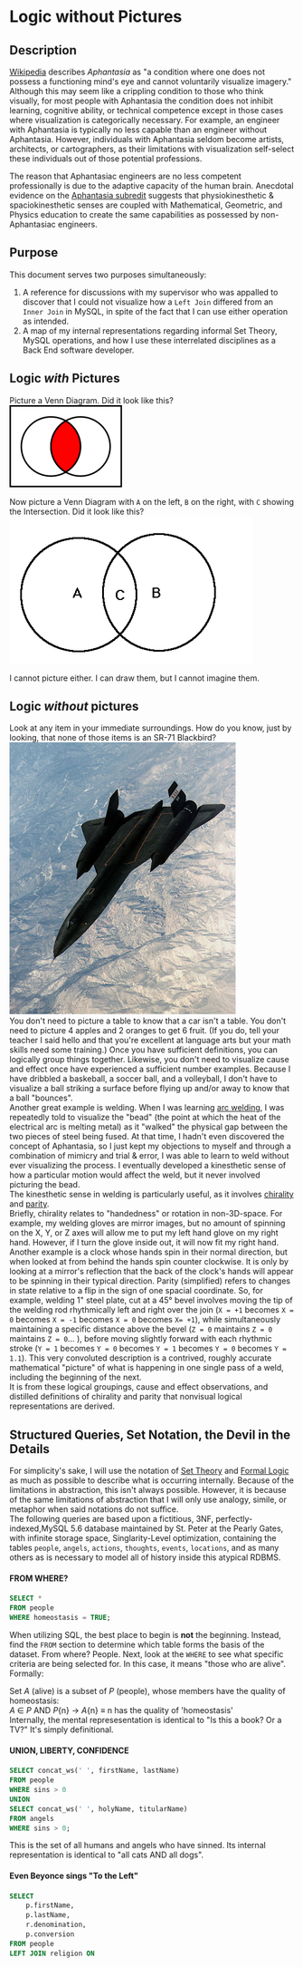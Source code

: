 # Logic without Pictures

## Description 
[Wikipedia](https://en.wikipedia.org/wiki/Aphantasia) describes *Aphantasia* as "a condition where one does not possess a functioning mind's eye and cannot voluntarily visualize imagery."  Although this may seem like a crippling condition to those who think visually, for most people with Aphantasia the condition does not inhibit learning, cognitive ability, or technical competence except in those cases where visualization is categorically necessary.  For example, an engineer with Aphantasia is typically no less capable than an engineer without Aphantasia.  However, individuals with Aphantasia seldom become artists, architects, or cartographers, as their limitations with visualization self-select these individuals out of those potential professions.   

The reason that Aphantasiac engineers are no less competent professionally is due to the adaptive capacity of the human brain.  Anecdotal evidence on the [Aphantasia subredit](https://www.reddit.com/r/Aphantasia) suggests that physiokinesthetic & spaciokinesthetic senses are coupled with Mathematical, Geometric, and Physics education to create the same capabilities as possessed by non-Aphantasiac engineers.

## Purpose
This document serves two purposes simultaneously:   
1. A reference for discussions with my supervisor who was appalled to discover that I could not visualize how a `Left Join` differed from an `Inner Join` in MySQL, in spite of the fact that I can use either operation as intended.  
2. A map of my internal representations regarding informal Set Theory, MySQL operations, and how I use these interrelated disciplines as a Back End software developer.
## Logic *with* Pictures
Picture a Venn Diagram.  Did it look like this?   
![Generic Venn Diagram](/Images/Venn0001.png "Easy, right?")

Now picture a Venn Diagram with `A` on the left, `B` on the right, with `C` showing the Intersection.  Did it look like this?   
![C = A ∩ B](/Images/venndiagram.bmp "C = A ∩ B")

I cannot picture either.  I can draw them, but I cannot imagine them.

## Logic *without* pictures
Look at any item in your immediate surroundings.  How do you know, just by looking, that none of those items is an SR-71 Blackbird?   
![SR-71 Blackbird](/Images/400px-SR-71.jpg "If you do see one of these, tell Professor X I said hello!")   
You don't need to picture a table to know that a car isn't a table.  You don't need to picture 4 apples and 2 oranges to get 6 fruit.  (If you do, tell your teacher I said hello and that you're excellent at language arts but your math skills need some training.)
Once you have sufficient definitions, you can logically group things together.  Likewise, you don't need to visualize cause and effect once have experienced a sufficient number examples.  Because I have dribbled a baskeball, a soccer ball, and a volleyball, I don't have to visualize a ball striking a surface before flying up and/or away to know that a ball "bounces".   
Another great example is welding.  When I was learning [arc welding](https://en.wikipedia.org/wiki/Arc_welding), I was repeatedly told to visualize the "bead" (the point at which the heat of the electrical arc is melting metal) as it "walked" the physical gap between the two pieces of steel being fused.  At that time, I hadn't even discovered the concept of Aphantasia, so I just kept my objections to myself and through a combination of mimicry and trial & error, I was able to learn to weld without ever visualizing the process.  I eventually developed a kinesthetic sense of how a particular motion would affect the weld, but it never involved picturing the bead.   
The kinesthetic sense in welding is particularly useful, as it involves [chirality](https://en.wikipedia.org/wiki/Chirality_(mathematics)) and [parity](https://en.wikipedia.org/wiki/Parity_(physics)).  
Briefly, chirality relates to "handedness" or rotation in non-3D-space.  For example, my welding gloves are mirror images, but no amount of spinning on the X, Y, or Z axes will allow me to put my left hand glove on my right hand.  However, if I turn the glove inside out, it will now fit my right hand.  Another example is a clock whose hands spin in their normal direction, but when looked at from behind the hands spin counter clockwise.  It is only by looking at a mirror's reflection that the back of the clock's hands will appear to be spinning in their typical direction.
Parity (simplified) refers to changes in state relative to a flip in the sign of one spacial coordinate.  So, for example, welding 1" steel plate, cut at a 45&#0176; bevel involves moving the tip of the welding rod rhythmically left and right over the join (`X = +1` becomes `X = 0` becomes `X = -1` becomes `X = 0` becomes `X= +1`), while simultaneously maintaining a specific distance above the bevel (`Z = 0` maintains `Z = 0` maintains `Z = 0`... ), before moving slightly forward with each rhythmic stroke (`Y = 1` becomes `Y = 0` becomes `Y = 1` becomes `Y = 0` becomes `Y = 1.1`).  This very convoluted description is a contrived, roughly accurate mathematical "picture" of what is happening in one single pass of a weld, including the beginning of the next.   
It is from these logical groupings, cause and effect observations, and distilled definitions of chirality and parity that nonvisual logical representations are derived.  

## Structured Queries, Set Notation, the Devil in the Details

For simplicity's sake, I will use the notation of [Set Theory](https://en.wikipedia.org/wiki/Set_theory) and [Formal Logic](https://en.wikipedia.org/wiki/List_of_logic_symbols) as much as possible to describe what is occurring internally.  Because of the limitations in abstraction, this isn't always possible.  However, it is because of the same limitations of abstraction that I will only use analogy, simile, or metaphor when said notations do not suffice.   
The following queries are based upon a fictitious, 3NF, perfectly-indexed,MySQL 5.6 database maintained by St. Peter at the Pearly Gates, with infinite storage space, Singlarity-Level optimization, containing the tables `people`, `angels`, `actions`, `thoughts`, `events`, `locations`, and as many others as is necessary to model all of history inside this atypical RDBMS.

#### FROM WHERE?  
```sql
SELECT * 
FROM people 
WHERE homeostasis = TRUE;
```
When utilizing SQL, the best place to begin is **not** the beginning.  Instead, find the `FROM` section to determine which table forms the basis of the dataset.  From where?  People. Next, look at the `WHERE` to see what specific criteria are being selected for.  In this case, it means "those who are alive".  Formally:   

Set *A* (alive) is a subset of *P* (people), whose members have the quality of homeostasis:     
*A* &isin; *P* AND *P*{n} &rarr; *A*{n} &equiv; n has the quality of 'homeostasis'  
Internally, the mental represesentation is identical to "Is this a book?  Or a TV?" It's simply definitional.

#### UNION, LIBERTY, CONFIDENCE
```sql
SELECT concat_ws(' ', firstName, lastName)
FROM people 
WHERE sins > 0
UNION
SELECT concat_ws(' ', holyName, titularName)
FROM angels
WHERE sins > 0;
```
This is the set of all humans and angels who have sinned.  Its internal representation is identical to "all cats AND all dogs".

#### Even Beyonce sings "To the Left"
```sql
SELECT 
    p.firstName, 
    p.lastName,
    r.denomination,
    p.conversion
FROM people
LEFT JOIN religion ON 